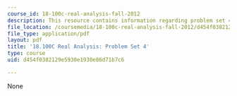 ```yaml
---
course_id: 18-100c-real-analysis-fall-2012
description: This resource contains information regarding problem set 4.
file_location: /coursemedia/18-100c-real-analysis-fall-2012/d454f0382129e5930e1930e86d71b7c6_MIT18_100CF12_ps4.pdf
file_type: application/pdf
layout: pdf
title: '18.100C Real Analysis: Problem Set 4'
type: course
uid: d454f0382129e5930e1930e86d71b7c6

---
```

None